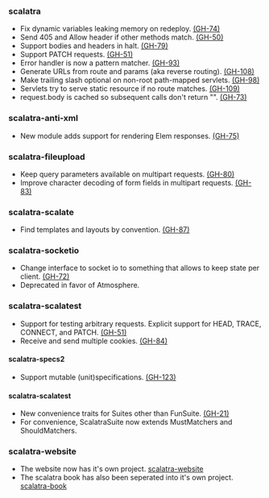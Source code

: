 ### scalatra
* Fix dynamic variables leaking memory on redeploy. [(GH-74)](https://github.com/scalatra/scalatra/issues/74) 
* Send 405 and Allow header if other methods match. [(GH-50)](https://github.com/scalatra/scalatra/issues/50) 
* Support bodies and headers in halt. [(GH-79)](https://github.com/scalatra/scalatra/issues/79) 
* Support PATCH requests. [(GH-51)](https://github.com/scalatra/scalatra/issues/51) 
* Error handler is now a pattern matcher. [(GH-93)](https://github.com/scalatra/scalatra/issues/93) 
* Generate URLs from route and params (aka reverse routing). [(GH-108)](https://github.com/scalatra/scalatra/issues/108) 
* Make trailing slash optional on non-root path-mapped servlets. [(GH-98)](https://github.com/scalatra/scalatra/issues/98) 
* Servlets try to serve static resource if no route matches. [(GH-109)](https://github.com/scalatra/scalatra/issues/109) 
* request.body is cached so subsequent calls don't return "". [(GH-73)](https://github.com/scalatra/scalatra/issues/73) 

### scalatra-anti-xml
* New module adds support for rendering Elem responses. [(GH-75)](https://github.com/scalatra/scalatra/issues/75)

### scalatra-fileupload
* Keep query parameters available on multipart requests. [(GH-80)](https://github.com/scalatra/scalatra/issues/80)
* Improve character decoding of form fields in multipart requests. [(GH-83)](https://github.com/scalatra/scalatra/issues/83)

### scalatra-scalate
* Find templates and layouts by convention. [(GH-87)](https://github.com/scalatra/scalatra/issues/87)

### scalatra-socketio
* Change interface to socket io to something that allows to keep state per client. [(GH-72)](https://github.com/scalatra/scalatra/issues/72)
* Deprecated in favor of Atmosphere.

### scalatra-scalatest
* Support for testing arbitrary requests. Explicit support for HEAD, TRACE, CONNECT, and PATCH. [(GH-51)](https://github.com/scalatra/scalatra/issues/51)
* Receive and send multiple cookies. [(GH-84)](https://github.com/scalatra/scalatra/issues/84)

#### scalatra-specs2
* Support mutable (unit)specifications. [(GH-123)](https://github.com/scalatra/scalatra/issues/123)

#### scalatra-scalatest
* New convenience traits for Suites other than FunSuite. [(GH-21)](https://github.com/scalatra/scalatra/issues/21)
* For convenience, ScalatraSuite now extends MustMatchers and ShouldMatchers.

### scalatra-website
* The website now has it's own project. [scalatra-website](https://github.com/scalatra/scalatra-website)
* The scalatra book has also been seperated into it's own project. [scalatra-book](https://github.com/scalatra/scalatra-book)
